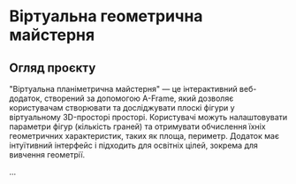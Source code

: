 # Віртуальна геометрична майстерня

## Огляд проєкту
"Віртуальна планіметрична майстерня" — це інтерактивний веб-додаток, створений за допомогою A-Frame, який дозволяє користувачам створювати та досліджувати плоскі фігури у віртуальному 3D-просторі просторі. Користувачі можуть налаштовувати параметри фігур (кількість граней) та отримувати обчислення їхніх геометричних характеристик, таких як площа, периметр. Додаток має інтуїтивний інтерфейс і підходить для освітніх цілей, зокрема для вивчення геометрії.

...
